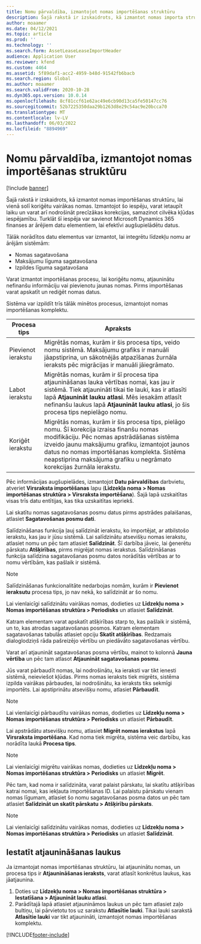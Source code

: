 ```yaml
---
title: Nomu pārvaldība, izmantojot nomas importēšanas struktūru
description: Šajā rakstā ir izskaidrots, kā izmantot nomas importa struktūru, lai vienlaikus pielāgotu vairākas nomas.
author: moaamer
ms.date: 04/12/2021
ms.topic: article
ms.prod: ''
ms.technology: ''
ms.search.form: AssetLeaseLeaseImportHeader
audience: Application User
ms.reviewer: kfend
ms.custom: 4464
ms.assetid: 5f89daf1-acc2-4959-b48d-91542fb6bacb
ms.search.region: Global
ms.author: moaamer
ms.search.validFrom: 2020-10-28
ms.dyn365.ops.version: 10.0.14
ms.openlocfilehash: 8cf81ccf61e62ac49e6cb90d13ca5fe50147cc76
ms.sourcegitcommit: 52b7225350daa29b1263d8e29c54ac9e20bcca70
ms.translationtype: MT
ms.contentlocale: lv-LV
ms.lasthandoff: 06/03/2022
ms.locfileid: "8894969"
---
```

# <a name="manage-leases-through-the-lease-import-framework"></a>Nomu pārvaldība, izmantojot nomas importēšanas struktūru

[!include [banner](../includes/banner.md)]

Šajā rakstā ir izskaidrots, kā izmantot nomas importēšanas struktūru, lai vienā solī koriģētu vairākas nomas. Izmantojot šo iespēju, varat ietaupīt laiku un varat arī nodrošināt precīzākas korekcijas, samazinot cilvēka kļūdas iespējamību. Turklāt šī iespēja var savienot Microsoft Dynamics 365 finanses ar ārējiem datu elementiem, lai efektīvi augšupielādētu datus.

Tālāk norādītos datu elementus var izmantot, lai integrētu līdzekļu nomu ar ārējām sistēmām:

- Nomas sagatavošana
- Maksājumu līguma sagatavošana
- Izpildes līguma sagatavošana

Varat izmantot importēšanas procesu, lai koriģētu nomu, atjauninātu nefinanšu informāciju vai pievienotu jaunas nomas. Pirms importēšanas varat apskatīt un rediģēt nomas datus.

Sistēma var izpildīt trīs tālāk minētos procesus, izmantojot nomas importēšanas komplektu.

| Procesa tips  | Apraksts |
|---------------|-------------|
| Pievienot ierakstu    | Migrētās nomas, kurām ir šis procesa tips, veido nomu sistēmā. Maksājumu grafiks ir manuāli jāapstiprina, un sākotnējās atpazīšanas žurnāla ieraksts pēc migrācijas ir manuāli jāiegrāmato. |
| Labot ierakstu | Migrētās nomas, kurām ir šī procesa tipa atjaunināšanas lauka vērtības nomai, kas jau ir sistēmā. Tiek atjaunināti tikai tie lauki, kas ir atlasīti lapā **Atjaunināt lauku atlasi**. Mēs iesakām atlasīt nefinanšu laukus lapā **Atjaunināt lauku atlasi**, jo šis procesa tips nepielāgo nomu. |
| Koriģēt ierakstu | Migrētās nomas, kurām ir šis procesa tips, pielāgo nomu. Šī korekcija izraisa finanšu nomas modifikāciju. Pēc nomas apstrādāšanas sistēma izveido jaunu maksājumu grafiku, izmantojot jaunos datus no nomas importēšanas komplekta. Sistēma neapstiprina maksājuma grafiku u negrāmato korekcijas žurnāla ierakstu. |

Pēc informācijas augšupielādes, izmantojot **Datu pārvaldības** darbvietu, atveriet **Virsraksta importēšanas** lapu (**Līdzekļa noma \> Nomas importēšanas struktūra \> Virsraksta importēšana**). Šajā lapā uzskaitītas visas trīs datu entītijas, kas tika uzskaitītas iepriekš.

Lai skatītu nomas sagatavošanas posmu datus pirms apstrādes palaišanas, atlasiet **Sagatavošanas posmu dati**.

Salīdzināšanas funkcija ļauj salīdzināt ierakstu, ko importējat, ar atbilstošo ierakstu, kas jau ir jūsu sistēmā. Lai salīdzinātu atsevišķu nomas ierakstu, atlasiet nomu un pēc tam atlasiet **Salīdzināt**. Šī darbība jāveic, lai ģenerētu pārskatu **Atšķirības**, pirms migrējat nomas ierakstus. Salīdzināšanas funkcija salīdzina sagatavošanas posmu datos norādītās vērtības ar to nomu vērtībām, kas pašlaik ir sistēmā.

> [!NOTE]
> Salīdzināšanas funkcionalitāte nedarbojas nomām, kurām ir **Pievienot ieraksutu** procesa tips, jo nav nekā, ko salīdzināt ar šo nomu.
>
> Lai vienlaicīgi salīdzinātu vairākas nomas, dodieties uz **Līdzekļu noma \> Nomas importēšanas struktūra \> Periodisks** un atlasiet **Salīdzināt**.

Katram elementam varat apskatīt atšķirības starp to, kas pašlaik ir sistēmā, un to, kas atrodas sagatavošanas posmos. Katram elementam sagatavošanas tabulās atlasiet opciju **Skatīt atšķirības**. Redzamais dialoglodziņš rāda pašreizējo vērtību un piedāvāto sagatavošanas vērtību.

Varat arī atjaunināt sagatavošanas posma vērtību, mainot to kolonnā **Jauna vērtība** un pēc tam atlasot **Atjaunināt sagatavošanas posmu**.

Jūs varat pārbaudīt nomas, lai nodrošinātu, ka ieraksti var tikt ienesti sistēmā, neieviešot kļūdas. Pirms nomas ieraksts tiek migrēts, sistēma izpilda vairākas pārbaudes, lai nodrošinātu, ka ieraksts tiks sekmīgi importēts. Lai apstiprinātu atsevišķu nomu, atlasiet **Pārbaudīt**.

> [!NOTE]
> Lai vienlaicīgi pārbaudītu vairākas nomas, dodieties uz **Līdzekļu noma \> Nomas importēšanas struktūra \> Periodisks** un atlasiet **Pārbaudīt**.

Lai apstrādātu atsevišķu nomu, atlasiet **Migrēt nomas ierakstus** lapā **Virsraksta importēšana**. Kad noma tiek migrēta, sistēma veic darbību, kas norādīta laukā **Procesa tips**.

> [!NOTE]
> Lai vienlaicīgi migrētu vairākas nomas, dodieties uz **Līdzekļu noma \> Nomas importēšanas struktūra \> Periodisks** un atlasiet **Migrēt**.

Pēc tam, kad noma ir salīdzināta, varat palaist pārskatu, lai skatītu atšķirības katrai nomai, kas iekļauta importēšanas ID. Lai palaistu pārskatu vienam nomas līgumam, atlasiet šo nomu sagatavošanas posma datos un pēc tam atlasiet **Salīdzināt un skatīt pārskatu \> Atšķirību pārskats**.

> [!NOTE]
> Lai vienlaicīgi salīdzinātu vairākas nomas, dodieties uz **Līdzekļu noma \> Nomas importēšanas struktūra \> Periodisks** un atlasiet **Salīdzināt**. 

## <a name="set-up-update-fields"></a>Iestatīt atjaunināšanas laukus

Ja izmantojat nomas importēšanas struktūru, lai atjauninātu nomas, un procesa tips ir **Atjaunināšanas ieraksts**, varat atlasīt konkrētus laukus, kas jāatjaunina.

1. Doties uz **Līdzekļu noma \> Nomas importēšanas struktūra \> Iestatīšana \> Atjaunināt lauku atlasi**.
2. Parādītajā lapā atlasiet atjaunināmos laukus un pēc tam atlasiet zaļo bultiņu, lai pārvietotu tos uz sarakstu **Atlasītie lauki**. Tikai lauki sarakstā **Atlasītie lauki** var tikt atjaunināti, izmantojot nomas importēšanas komplektu.


[!INCLUDE[footer-include](../../includes/footer-banner.md)]
